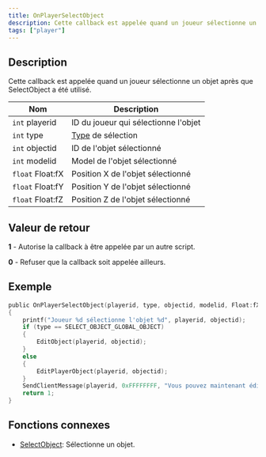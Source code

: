 ```yaml
---
title: OnPlayerSelectObject
description: Cette callback est appelée quand un joueur sélectionne un objet après que SelectObject a été utilisé.
tags: ["player"]
---
```


## Description

Cette callback est appelée quand un joueur sélectionne un objet après que SelectObject a été utilisé.

| Nom              | Description                                          |
| ---------------- | ---------------------------------------------------- |
| `int` playerid   | ID du joueur qui sélectionne l'objet                 |
| `int` type       | [Type](../resources/selectobjecttypes) de sélection  |
| `int` objectid   | ID de l'objet sélectionné                            |
| `int` modelid    | Model de l'objet sélectionné                         |
| `float` Float:fX | Position X de l'objet sélectionné                    |
| `float` Float:fY | Position Y de l'objet sélectionné                    |
| `float` Float:fZ | Position Z de l'objet sélectionné                    |

## Valeur de retour

**1** - Autorise la callback à être appelée par un autre script.

**0** - Refuser que la callback soit appelée ailleurs.

## Exemple

```c
public OnPlayerSelectObject(playerid, type, objectid, modelid, Float:fX, Float:fY, Float:fZ)
{
    printf("Joueur %d sélectionne l'objet %d", playerid, objectid);
    if (type == SELECT_OBJECT_GLOBAL_OBJECT)
    {
        EditObject(playerid, objectid);
    }
    else
    {
        EditPlayerObject(playerid, objectid);
    }
    SendClientMessage(playerid, 0xFFFFFFFF, "Vous pouvez maintenant éditer la position de l'objet !");
    return 1;
}
```

## Fonctions connexes

- [SelectObject](../functions/SelectObject): Sélectionne un objet.
